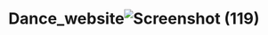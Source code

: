 # Dance_website![Screenshot (119)](https://user-images.githubusercontent.com/83783632/172326248-3b28ec12-898d-4ca5-8f45-463cdfd8cbb0.png)
